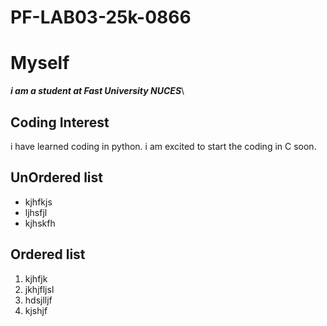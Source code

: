 # PF-LAB03-25k-0866
# Myself
***i am a student at Fast University NUCES***\
## Coding Interest
i have learned coding in python. i am excited to start the coding in C soon.
## UnOrdered list
- kjhfkjs
- ljhsfjl
- kjhskfh
## Ordered list
1. kjhfjk
2. jkhjfljsl
3. hdsjlljf
4. kjshjf

